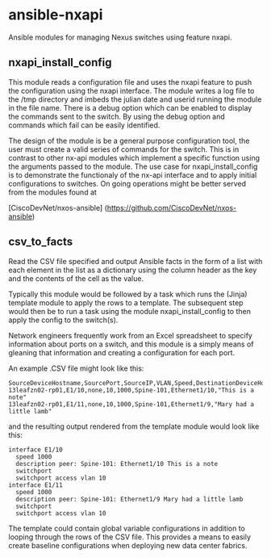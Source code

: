 # ansible-nxapi
Ansible modules for managing Nexus switches using feature nxapi.

## nxapi_install_config

This module reads a configuration file and uses the nxapi feature to push the configuration using the nxapi interface. The module writes a log file to the /tmp directory and imbeds the julian date and userid running the module in the file name. There is a debug option which can be enabled to display the commands sent to the switch.  By using the debug option and commands which fail can be easily identified.

The design of the module is be a general purpose configuration tool, the user must create a valid series of commands for the switch. This is in contrast to other nx-api modules which implement a specific function using the arguments passed to the module. The use case for nxapi_install_config is to demonstrate the functionaly of the nx-api interface and to apply initial configurations to switches. On going operations might be better served from the modules found at 

[CiscoDevNet/nxos-ansible] (https://github.com/CiscoDevNet/nxos-ansible)

## csv_to_facts

Read the CSV file specified and output Ansible facts in the form of a list with each element in the list as a dictionary using the column header as the key and the contents of the cell as the value.

Typically this module would be followed by a task which runs the (Jinja) template module to apply the rows to a template. The subsequent step would then be to run a task using the module nxapi_install_config to then apply the config to the switch(s).

Network engineers frequently work from an Excel spreadsheet to specify information about ports on a switch, and this module is a simply means of gleaning that information and creating a configuration for each port. 

An example .CSV file might look like this:

```
SourceDeviceHostname,SourcePort,SourceIP,VLAN,Speed,DestinationDeviceHostname,DestinationPort,Note
13leafzn02-rp01,E1/10,none,10,1000,Spine-101,Ethernet1/10,"This is a note"
13leafzn02-rp01,E1/11,none,10,1000,Spine-101,Ethernet1/9,"Mary had a little lamb"
```

and the resulting output rendered from the template module would look like this:

```
interface E1/10
  speed 1000
  description peer: Spine-101: Ethernet1/10 This is a note
  switchport
  switchport access vlan 10
interface E1/11
  speed 1000
  description peer: Spine-101: Ethernet1/9 Mary had a little lamb
  switchport
  switchport access vlan 10
```
The template could contain global variable configurations in addition to looping through the rows of the CSV file. This provides a means to easily create baseline configurations when deploying new data center fabrics.


